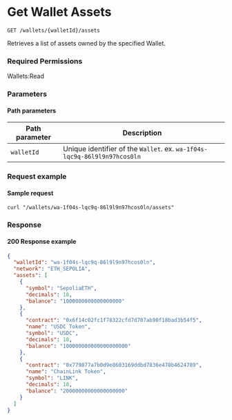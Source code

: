 # Get Wallet Assets

`GET /wallets/{walletId}/assets`

Retrieves a list of assets owned by the specified Wallet.

### Required Permissions <a href="#scopes" id="scopes"></a>

Wallets:Read

### Parameters <a href="#request-example.1" id="request-example.1"></a>

#### Path parameters <a href="#path-parameters" id="path-parameters"></a>

| Path parameter | Description                                                              |
| -------------- | ------------------------------------------------------------------------ |
| `walletId`     | Unique identifier of the `Wallet`. ex. `wa-1f04s-lqc9q-86l9l9n97hcos0ln` |

### Request example <a href="#request-example.1" id="request-example.1"></a>

#### Sample request <a href="#sample-request" id="sample-request"></a>

```shell
curl "/wallets/wa-1f04s-lqc9q-86l9l9n97hcos0ln/assets"
```

### Response <a href="#response" id="response"></a>

#### 200 Response example <a href="#response-example" id="response-example"></a>

```json
{
  "walletId": "wa-1f04s-lqc9q-86l9l9n97hcos0ln",
  "network": "ETH_SEPOLIA",
  "assets": [
    {
      "symbol": "SepoliaETH",
      "decimals": 18,
      "balance": "1000000000000000000"
    },
    {
      "contract": "0x6f14c02fc1f78322cfd7d707ab90f18bad3b54f5",
      "name": "USDC Token",
      "symbol": "USDC",
      "decimals": 18,
      "balance": "100000000000000000000"
    },
    {
      "contract": "0x779877a7b0d9e8603169ddbd7836e478b4624789",
      "name": "ChainLink Token",
      "symbol": "LINK",
      "decimals": 18,
      "balance": "20000000000000000000"
    }
  ]
}
```
